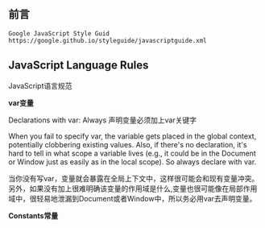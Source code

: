 前言
-----------------------------

```
Google JavaScript Style Guid  https://google.github.io/styleguide/javascriptguide.xml
```

JavaScript Language Rules
---------------------------

JavaScript语言规范

**var变量**

Declarations with var: Always
声明变量必须加上var关键字

When you fail to specify var, the variable gets placed in the global context, potentially clobbering existing values. Also, if there's no declaration, it's hard to tell in what scope a variable lives (e.g., it could be in the Document or Window just as easily as in the local scope). So always declare with var.

当你没有写var，变量就会暴露在全局上下文中，这样很可能会和现有变量冲突。另外，如果没有加上很难明确该变量的作用域是什么,变量也很可能像在局部作用域中，很轻易地泄漏到Document或者Window中，所以务必用var去声明变量。

**Constants常量**

